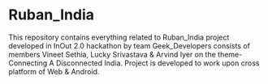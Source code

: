 # Ruban_India
This repository contains everything related to Ruban_India project developed in InOut 2.0 hackathon by team Geek_Developers consists of members Vineet Sethia, Lucky Srivastava &amp; Arvind Iyer on the theme- Connecting A Disconnected India. Project is developed to work upon cross platform of Web &amp; Android.
